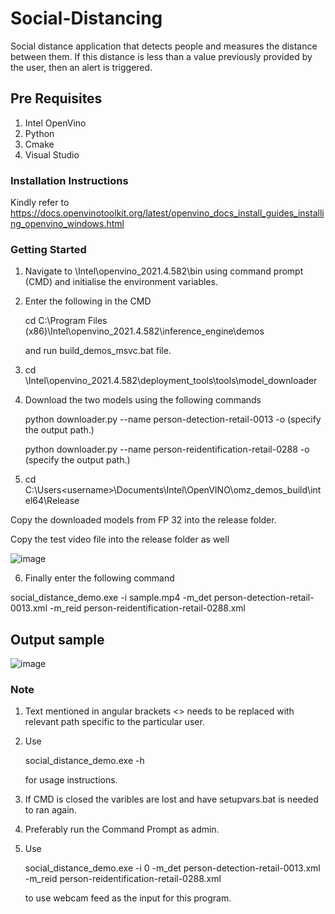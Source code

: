 # Social-Distancing
Social distance application that detects people and measures the distance between them. If this distance is less than a value previously provided by the user, then an alert is triggered.

## Pre Requisites
1. Intel OpenVino
2. Python
3. Cmake
4. Visual Studio

### Installation Instructions

Kindly refer to https://docs.openvinotoolkit.org/latest/openvino_docs_install_guides_installing_openvino_windows.html

### Getting Started

1. Navigate to <Installation Directory>\Intel\openvino_2021.4.582\bin using command prompt (CMD) and initialise the environment variables.
2. Enter the following in the CMD
  
   cd C:\Program Files (x86)\Intel\openvino_2021.4.582\inference_engine\demos
  
   and run build_demos_msvc.bat file.

3. cd <Installation Directory>\Intel\openvino_2021.4.582\deployment_tools\tools\model_downloader
4. Download the two models using the following commands
  
    python downloader.py --name person-detection-retail-0013 -o (specify the output path.)
  
    python downloader.py --name person-reidentification-retail-0288 -o (specify the output path.)
    
  
5. cd C:\Users\<username>\Documents\Intel\OpenVINO\omz_demos_build\intel64\Release
  
  Copy the downloaded models from FP 32 into the release folder.
  
  Copy the test video file into the release folder as well
  
  ![image](https://user-images.githubusercontent.com/80956623/133461793-585f2b74-8603-4744-95ea-de91bef1cb98.png)

6. Finally enter the following command
  
  social_distance_demo.exe -i sample.mp4 -m_det person-detection-retail-0013.xml -m_reid person-reidentification-retail-0288.xml
## Output sample

  ![image](https://user-images.githubusercontent.com/80956623/133463374-76543ef7-f835-4084-a915-a5bfadc607ff.png)
### Note
1. Text mentioned in angular brackets <> needs to be replaced with relevant path specific to the particular user.
2. Use
  
    social_distance_demo.exe -h
  
    for usage instructions.
  
2. If CMD is closed the varibles are lost and have setupvars.bat is needed to ran again.
3. Preferably run the Command Prompt as admin.
4. Use 
  
    social_distance_demo.exe -i 0 -m_det person-detection-retail-0013.xml -m_reid person-reidentification-retail-0288.xml
  
    to use webcam feed as the input for this program.
